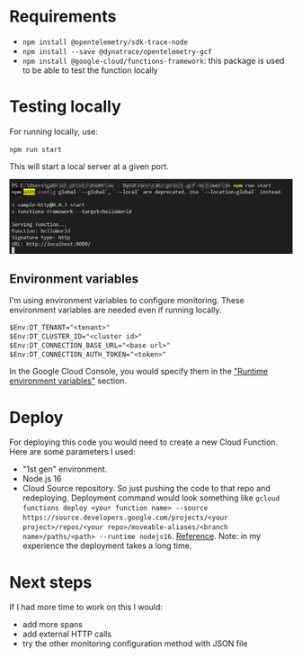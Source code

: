 # Requirements
* `npm install @opentelemetry/sdk-trace-node`
* `npm install --save @dynatrace/opentelemetry-gcf`
* `npm install @google-cloud/functions-framework`: this package is used to be able to test the function locally
# Testing locally

For running locally, use:

 `npm run start`

This will start a local server at a given port.

![prioli-gcf-2](img/npm%20run%20start%20example.png)

## Environment variables

I'm using environment variables to configure monitoring. These environment variables are needed even if running locally.

```
$Env:DT_TENANT="<tenant>"
$Env:DT_CLUSTER_ID="<cluster id>"
$Env:DT_CONNECTION_BASE_URL="<base url>"
$Env:DT_CONNECTION_AUTH_TOKEN="<token>"
```

In the Google Cloud Console, you would specify them in the ["Runtime environment variables"](https://www.dynatrace.com/support/help/shortlink/monitor-gcf-otel#choose-a-configuration-method) section.

# Deploy

For deploying this code you would need to create a new Cloud Function. Here are some parameters I used:
- "1st gen" environment.
- Node.js 16
- Cloud Source repository. So just pushing the code to that repo and redeploying. Deployment command would look something like
`gcloud functions deploy <your function name> --source https://source.developers.google.com/projects/<your project>/repos/<your repo>/moveable-aliases/<branch name>/paths/<path> --runtime nodejs16`. [Reference](https://cloud.google.com/functions/docs/deploying/repo#deploy_using_the_gcloud_tool). Note: in my experience the deployment takes a long time.

# Next steps

If I had more time to work on this I would:
* add more spans
* add external HTTP calls
* try the other monitoring configuration method with JSON file

